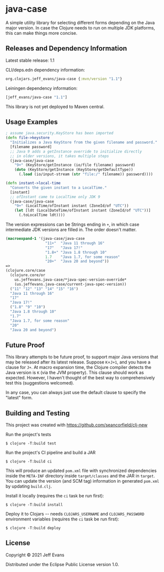 # java-case

A simple utility library for selecting different forms depending on the Java major version. In case the Clojure needs
to run on multiple JDK platforms, this can make things more concise.

## Releases and Dependency Information

Latest stable release: 1.1

CLI/deps.edn dependency information:

```clojure
org.clojars.jeff_evans/java-case {:mvn/version "1.1"}
```
Leiningen dependency information:

```clojure
[jeff_evans/java-case "1.1"]
```

This library is not yet deployed to Maven central.

## Usage Examples

```clojure
; assume java.security.KeyStore has been imported
(defn file->keystore
  "Initializes a Java KeyStore from the given filename and password."
  [filename password]
  ;; Java 9 adds a getInstance override to initialize directly
  ;; in older versions, it takes multiple steps
  (java-case/java-case
    "9+" (KeyStore/getInstance (io/file filename) password)
    (doto (KeyStore/getInstance (KeyStore/getDefaultType))
      (.load (io/input-stream (str "file:/" filename)) password))))

(defn instant->local-time
  "Converts the given instant to a LocalTime."
  [instant]
  ;; ofInstant came to LocalTime only JDK 9
  (java-case/java-case
    "9+" (LocalTime/ofInstant instant (ZoneId/of "UTC"))
    (let [ldt (LocalDateTime/ofInstant instant (ZoneId/of "UTC"))]
      (.toLocalTime ldt))))

```

The version expressions can be Strings ending in `+`, in which case intermediate JDK versions are filled in. The order
doesn't matter.

```clojure
(macroexpand-1 '(java-case/java-case
                  "11+"  "Java 11 through 16"
                  "17"   "Java 17!"
                  "1.8+" "Java 1.8 through 10"
                  1.7    "Java 1.7, for some reason"
                  "20+"  "Java 20 and beyond"))
=>
(clojure.core/case
  (clojure.core/or
    us.jeffevans.java-case/*java-spec-version-override*
    (us.jeffevans.java-case/current-java-spec-version))
  ("11" "12" "13" "14" "15" "16")
  "Java 11 through 16"
  "17"
  "Java 17!"
  ("1.8" "9" "10")
  "Java 1.8 through 10"
  "1.7"
  "Java 1.7, for some reason"
  "20"
  "Java 20 and beyond")
```

## Future Proof

This library attempts to be future proof, to support major Java versions that may be released after its latest release.  Suppose `K`=`J+1`, and you have a clause
for `J+`. At macro expansion time, the Clojure compiler detects the Java version is `K` (via the JVM property). This clause should work as expected. However, I
haven't thought of the best way to comprehensively test this (suggestions welcomed).

In any case, you can always just use the default clause to specify the "latest" form.

## Building and Testing

This project was created with https://github.com/seancorfield/clj-new

Run the project's tests

    $ clojure -T:build test

Run the project's CI pipeline and build a JAR

    $ clojure -T:build ci

This will produce an updated `pom.xml` file with synchronized dependencies inside the `META-INF`
directory inside `target/classes` and the JAR in `target`. You can update the version (and SCM tag)
information in generated `pom.xml` by updating `build.clj`.

Install it locally (requires the `ci` task be run first):

    $ clojure -T:build install

Deploy it to Clojars -- needs `CLOJARS_USERNAME` and `CLOJARS_PASSWORD` environment
variables (requires the `ci` task be run first):

    $ clojure -T:build deploy

## License

Copyright © 2021 Jeff Evans

Distributed under the Eclipse Public License version 1.0.
